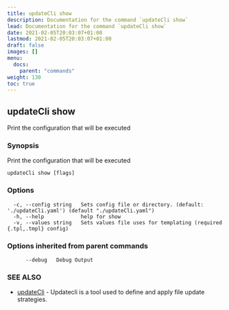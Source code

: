 ```yaml
---
title: updateCli show
description: Documentation for the command `updateCli show`
lead: Documentation for the command `updateCli show`
date: 2021-02-05T20:03:07+01:00
lastmod: 2021-02-05T20:03:07+01:00
draft: false
images: []
menu:
  docs:
    parent: "commands"
weight: 130
toc: true
---
```


## updateCli show

Print the configuration that will be executed

### Synopsis

Print the configuration that will be executed

```
updateCli show [flags]
```

### Options

```
  -c, --config string   Sets config file or directory. (default: './updateCli.yaml') (default "./updateCli.yaml")
  -h, --help            help for show
  -v, --values string   Sets values file uses for templating (required {.tpl,.tmpl} config)
```

### Options inherited from parent commands

```
      --debug   Debug Output
```

### SEE ALSO

* [updateCli](/docs/commands/updatecli)	 - Updatecli is a tool used to define and apply file update strategies. 

